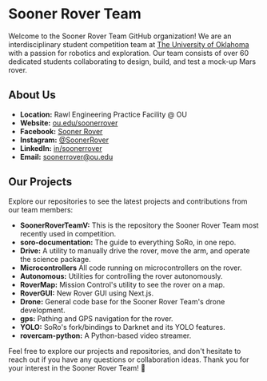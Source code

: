 # Sooner Rover Team

Welcome to the Sooner Rover Team GitHub organization! We are an interdisciplinary student competition team at [The University of Oklahoma](https://ou.edu/soonerrover/) with a passion for robotics and exploration. Our team consists of over 60 dedicated students collaborating to design, build, and test a mock-up Mars rover. 

## About Us

- **Location:** Rawl Engineering Practice Facility @ OU
- **Website:** [ou.edu/soonerrover](https://ou.edu/soonerrover/)
- **Facebook:** [Sooner Rover](http://www.facebook.com/pages/SoonerRover)
- **Instagram:** [@SoonerRover]([https://twitter.com/SoonerRover](https://www.instagram.com/soonerrover/))
- **LinkedIn:** [in/soonerrover](https://www.linkedin.com/in/soonerrover)
- **Email:** [soonerrover@ou.edu](mailto:soonerrover@ou.edu)

## Our Projects

Explore our repositories to see the latest projects and contributions from our team members:

- **SoonerRoverTeamV:** This is the repository the Sooner Rover Team most recently used in competition.
- **soro-documentation:** The guide to everything SoRo, in one repo.
- **Drive:** A utility to manually drive the rover, move the arm, and operate the science package.
- **Microcontrollers** All code running on microcontrollers on the rover.
- **Autonomous:** Utilities for controlling the rover autonomously.
- **RoverMap:** Mission Control's utility to see the rover on a map.
- **RoverGUI:** New Rover GUI using Next.js.
- **Drone:** General code base for the Sooner Rover Team's drone development.
- **gps:** Pathing and GPS navigation for the rover.
- **YOLO:** SoRo's fork/bindings to Darknet and its YOLO features.
- **rovercam-python:** A Python-based video streamer.

Feel free to explore our projects and repositories, and don't hesitate to reach out if you have any questions or collaboration ideas. Thank you for your interest in the Sooner Rover Team! 🚀





